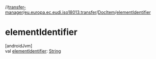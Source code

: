 //[transfer-manager](../../../index.md)/[eu.europa.ec.eudi.iso18013.transfer](../index.md)/[DocItem](index.md)/[elementIdentifier](element-identifier.md)

# elementIdentifier

[androidJvm]\
val [elementIdentifier](element-identifier.md): [String](https://kotlinlang.org/api/latest/jvm/stdlib/kotlin/-string/index.html)
